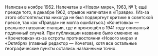 <!--2016-12-21 21:07:14-->
Написан в ноябре 1962. Напечатан в «Новом мире», 1963, № 1; ещё прежде того, в декабре 1962, отрывок напечатан в «Правде». (Из-за этого обстоятельства никогда не был подвергнут критике в советской прессе, так как «Правда» не могла ошибаться.) «Кочетовка» — реальное название станции, где и произошёл в 1941 году описанный подлинный случай. При публикации название было сменено на «Кречетовка» из-за остроты противостояния «Нового мира» и «Октября» (главный редактор — Кочетов), хотя все остальные географические пункты остались названными точно.